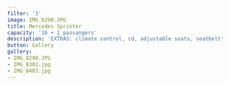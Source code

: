 ```yaml
---
filter: '3'
image: IMG_8298.JPG
title: Mercedes Sprinter
capacity: '16 + 1 passangers'
description: 'EXTRAS: climate control, cd, adjustable seats, seatbelt'
button: Gallery
gallery:
- IMG_8298.JPG
- IMG_8302.jpg
- IMG_8403.jpg
---
```

